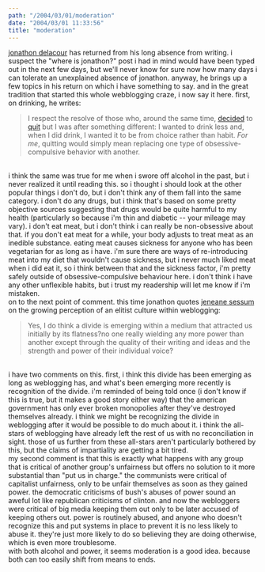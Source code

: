 ```yaml
---
path: "/2004/03/01/moderation" 
date: "2004/03/01 11:33:56" 
title: "moderation" 
---
```

<a href="http://weblog.delacour.net/archives/2004/02/kankei_relationship_or_connection.php">jonathon delacour</a> has returned from his long absence from writing. i suspect the "where is jonathon?" post i had in mind would have been typed out in the next few days, but we'll never know for sure now how many days i can tolerate an unexplained absence of jonathon. anyway, he brings up a few topics in his return on which i have something to say. and in the great tradition that started this whole webblogging craze, i now say it here. first, on drinking, he writes:<br><blockquote>I respect the resolve of those who, around the same time, <a href="http://joi.ito.com/archives/2003/12/15/quit_drinking.html">decided</a> to <a href="http://wequitdrinking.typepad.com">quit</a> but I was after something different: I wanted to drink less and, when I did drink, I wanted it to be from choice rather than habit. *For me*, quitting would simply mean replacing one type of obsessive-compulsive behavior with another.</blockquote><br>i think the same was true for me when i swore off alcohol in the past, but i never realized it until reading this. so i thought i should look at the other popular things i don't do, but i don't think any of them fall into the same category. i don't do any drugs, but i think that's based on some pretty objective sources suggesting that drugs would be quite harmful to my health (particularly so because i'm thin and diabetic -- your mileage may vary). i don't eat meat, but i don't think i can really be non-obsessive about that. if you don't eat meat for a while, your body adjusts to treat meat as an inedible substance. eating meat causes sickness for anyone who has been vegetarian for as long as i have. i'm sure there are ways of re-introducing meat into my diet that wouldn't cause sickness, but i never much liked meat when i did eat it, so i think between that and the sickness factor, i'm pretty safely outside of obsessive-compulsive behaviour here. i don't think i have any other unflexible habits, but i trust my readership will let me know if i'm mistaken.<br>on to the next point of comment. this time jonathon quotes  <a href="http://allied.blogspot.com/2004_01_11_allied_archive.html#107402068033318754">jeneane sessum</a> on the growing perception of an elitist culture within weblogging:<br><blockquote>Yes, I do think a divide is emerging within a medium that attracted us initially by its flatness?no one really wielding any more power than another except through the quality of their writing and ideas and the strength and power of their individual voice?</blockquote><br>i have two comments on this. first, i think this divide has been emerging as long as weblogging has, and what's been emerging more recently is recognition of the divide. i'm reminded of being told once (i don't know if this is true, but it makes a good story either way) that the american government has only ever broken monopolies after they've destroyed themselves already. i think we might be recognizing the divide in weblogging after it would be possible to do much about it. i think the all-stars of weblogging have already left the rest of us with no reconciliation in sight. those of us further from these all-stars aren't particularly bothered by this, but the claims of impartiality are getting a bit tired.<br>my second comment is that this is exactly what happens with any group that is critical of another group's unfairness but offers no solution to it more substantial than "put us in charge." the communists were critical of capitalist unfairness, only to be unfair themselves as soon as they gained power. the democratic criticisms of bush's abuses of power sound an aweful lot like republican criticisms of clinton. and now the webloggers were critical of big media keeping them out only to be later accused of keeping others out. power is routinely abused, and anyone who doesn't recognize this and put systems in place to prevent it is no less likely to abuse it. they're just more likely to do so believing they are doing otherwise, which is even more troublesome.<br>with both alcohol and power, it seems moderation is a good idea. because both can too easily shift from means to ends.